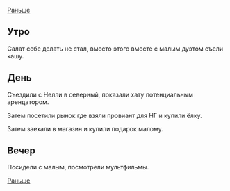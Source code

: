 [Раньше](2019.12.28.md)
## Утро
Салат себе делать не стал, вместо этого вместе с малым дуэтом съели кашу.
## День
Съездили с Нелли в северный, показали хату потенциальным арендатором.

Затем посетили рынок где взяли провиант для НГ и купили ёлку.

Затем заехали в магазин и купили подарок малому.
## Вечер
Посидели с малым, посмотрели мультфильмы.

[Раньше](2019.12.30.md)